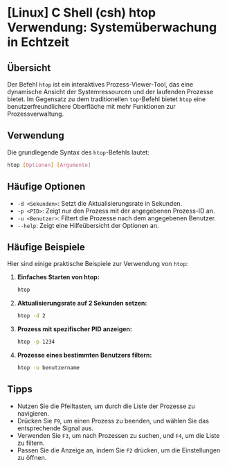 # [Linux] C Shell (csh) htop Verwendung: Systemüberwachung in Echtzeit

## Übersicht
Der Befehl `htop` ist ein interaktives Prozess-Viewer-Tool, das eine dynamische Ansicht der Systemressourcen und der laufenden Prozesse bietet. Im Gegensatz zu dem traditionellen `top`-Befehl bietet `htop` eine benutzerfreundlichere Oberfläche mit mehr Funktionen zur Prozessverwaltung.

## Verwendung
Die grundlegende Syntax des `htop`-Befehls lautet:

```bash
htop [Optionen] [Argumente]
```

## Häufige Optionen
- `-d <Sekunden>`: Setzt die Aktualisierungsrate in Sekunden.
- `-p <PID>`: Zeigt nur den Prozess mit der angegebenen Prozess-ID an.
- `-u <Benutzer>`: Filtert die Prozesse nach dem angegebenen Benutzer.
- `--help`: Zeigt eine Hilfeübersicht der Optionen an.

## Häufige Beispiele
Hier sind einige praktische Beispiele zur Verwendung von `htop`:

1. **Einfaches Starten von htop:**
   ```bash
   htop
   ```

2. **Aktualisierungsrate auf 2 Sekunden setzen:**
   ```bash
   htop -d 2
   ```

3. **Prozess mit spezifischer PID anzeigen:**
   ```bash
   htop -p 1234
   ```

4. **Prozesse eines bestimmten Benutzers filtern:**
   ```bash
   htop -u benutzername
   ```

## Tipps
- Nutzen Sie die Pfeiltasten, um durch die Liste der Prozesse zu navigieren.
- Drücken Sie `F9`, um einen Prozess zu beenden, und wählen Sie das entsprechende Signal aus.
- Verwenden Sie `F3`, um nach Prozessen zu suchen, und `F4`, um die Liste zu filtern.
- Passen Sie die Anzeige an, indem Sie `F2` drücken, um die Einstellungen zu öffnen.